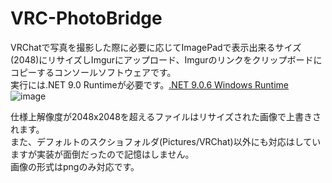 # VRC-PhotoBridge

VRChatで写真を撮影した際に必要に応じてImagePadで表示出来るサイズ(2048)にリサイズしImgurにアップロード、Imgurのリンクをクリップボードにコピーするコンソールソフトウェアです。  
実行には.NET 9.0 Runtimeが必要です。[.NET 9.0.6 Windows Runtime](https://dotnet.microsoft.com/ja-jp/download/dotnet/thank-you/runtime-9.0.6-windows-x64-installer)
![image](https://github.com/user-attachments/assets/2ba2f01d-ad74-43a6-8437-5c9932815add)

仕様上解像度が2048x2048を超えるファイルはリサイズされた画像で上書きされます。  
また、デフォルトのスクショフォルダ(Pictures/VRChat)以外にも対応はしていますが実装が面倒だったので記憶はしません。  
画像の形式はpngのみ対応です。
